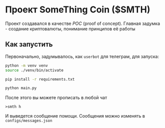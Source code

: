 # Проект SomeThing Coin ($SMTH)

Проект создавался в качестве *POC* (proof of concept). Главная задумка - создание криптовалюты, понимание принципов её работы

## Как запустить

Первоначально, задумывалось, как `userbot` для телеграм, для запуска:

```sh
python -m venv venv
source ./venv/bin/activate

pip install -r requirements.txt

python main.py
```

После этого вы можете прописать в любой чат

```
>smth h
```

И выведется сообщение помощи. Сообщения можно изменять в `configs/messages.json`